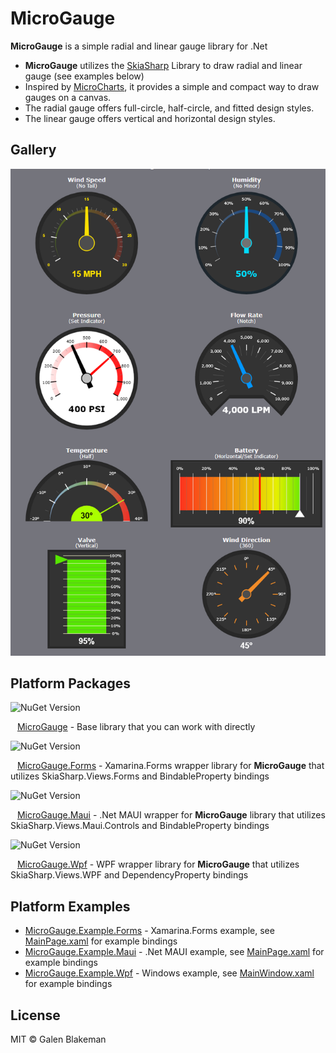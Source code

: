 # MicroGauge
**MicroGauge** is a simple radial and linear gauge library for .Net

* **MicroGauge** utilizes the [SkiaSharp](https://github.com/mono/SkiaSharp) Library to draw radial and linear gauge (see examples below)
* Inspired by [MicroCharts](https://github.com/microcharts-dotnet/Microcharts), it provides a simple and compact way to draw gauges on a canvas.
* The radial gauge offers full-circle, half-circle, and fitted design styles.
* The linear gauge offers vertical and horizontal design styles.

## Gallery
![Gallery](https://github.com/galenblakeman/MicroGauge/blob/master/Gallery.png)

## Platform Packages
![NuGet Version](https://img.shields.io/nuget/v/MicroGauge?style=flat-square&logo=nuget&label=MicroGauge) 

&ensp; [MicroGauge](https://github.com/galenblakeman/MicroGauge/tree/master/Library/MicroGauge) - Base library that you can work with directly

![NuGet Version](https://img.shields.io/nuget/v/MicroGauge.Forms?style=flat-square&logo=nuget&label=MicroGauge.Forms) 

&ensp; [MicroGauge.Forms](https://github.com/galenblakeman/MicroGauge/tree/master/Library/MicroGauge.Forms) - Xamarina.Forms wrapper library for **MicroGauge** that utilizes SkiaSharp.Views.Forms and BindableProperty bindings

![NuGet Version](https://img.shields.io/nuget/v/MicroGauge.Maui?style=flat-square&logo=nuget&label=MicroGauge.Maui) 

&ensp; [MicroGauge.Maui](https://github.com/galenblakeman/MicroGauge/tree/master/Library/MicroGauge.Maui) - .Net MAUI wrapper for **MicroGauge** library that utilizes SkiaSharp.Views.Maui.Controls and BindableProperty bindings

![NuGet Version](https://img.shields.io/nuget/v/MicroGauge.Wpf?style=flat-square&logo=nuget&label=MicroGauge.Wpf) 

&ensp; [MicroGauge.Wpf](https://github.com/galenblakeman/MicroGauge/tree/master/Library/MicroGauge.Wpf) - WPF wrapper library for **MicroGauge** that utilizes SkiaSharp.Views.WPF and DependencyProperty bindings

## Platform Examples
* [MicroGauge.Example.Forms](https://github.com/galenblakeman/MicroGauge/tree/master/Example/MicroGauge.Example.Forms) - Xamarina.Forms example, see [MainPage.xaml](https://github.com/galenblakeman/MicroGauge/blob/master/Example/MicroGauge.Example.Forms/MicroGauge.Example.Forms/MainPage.xaml) for example bindings
* [MicroGauge.Example.Maui](https://github.com/galenblakeman/MicroGauge/tree/master/Example/MicroGauge.Example.Maui) - .Net MAUI example, see [MainPage.xaml](https://github.com/galenblakeman/MicroGauge/blob/master/Example/MicroGauge.Example.Maui/MainPage.xaml) for example bindings
* [MicroGauge.Example.Wpf](https://github.com/galenblakeman/MicroGauge/tree/master/Example/MicroGauge.Example.Wpf) - Windows example, see [MainWindow.xaml](https://github.com/galenblakeman/MicroGauge/blob/master/Example/MicroGauge.Example.Wpf/MainWindow.xaml) for example bindings

## License
MIT © Galen Blakeman
